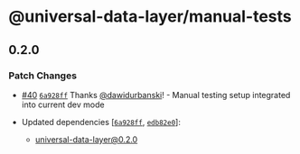 # @universal-data-layer/manual-tests

## 0.2.0

### Patch Changes

- [#40](https://github.com/dawidurbanski/universal-data-layer/pull/40) [`6a928ff`](https://github.com/dawidurbanski/universal-data-layer/commit/6a928ff5ec09162186c35f0d417c2768ccf21f1c) Thanks [@dawidurbanski](https://github.com/dawidurbanski)! - Manual testing setup integrated into current dev mode

- Updated dependencies [[`6a928ff`](https://github.com/dawidurbanski/universal-data-layer/commit/6a928ff5ec09162186c35f0d417c2768ccf21f1c), [`edb82e0`](https://github.com/dawidurbanski/universal-data-layer/commit/edb82e0b71a2939cd73e5781c4a20f6b8d61bb5d)]:
  - universal-data-layer@0.2.0
